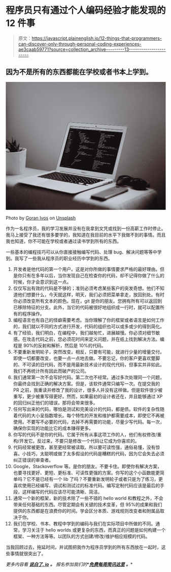 # 程序员只有通过个人编码经验才能发现的 12 件事

> 原文：<https://javascript.plainenglish.io/12-things-that-programmers-can-discover-only-through-personal-coding-experiences-ae3caab59771?source=collection_archive---------13----------------------->

## 因为不是所有的东西都能在学校或者书本上学到。

![](img/b495c45440e83f42aaf5d1017185529e.png)

Photo by [Goran Ivos](https://unsplash.com/@goran_ivos?utm_source=medium&utm_medium=referral) on [Unsplash](https://unsplash.com?utm_source=medium&utm_medium=referral)

作为一名程序员，我的学习发展并没有在我拿到文凭或找到一份高薪工作时停止。我马上接受了我还有很多要学的，我知道在我目前的水平下我做不到的事情。而且我也知道，你不可能在学校或者通过读书学到所有的东西。

一些基本的编程技巧可以从你直接接触编写代码、处理 bug、解决问题等等中学到。我写了一些我从程序员的职业经历中学到的东西。

1.  开发者是他代码的第一个用户。这是对你所做的事情要求严格的最好理由。但是你只有在多年以后，当你发现自己在检查你的代码，却不记得你做了什么的时候，你才会意识到这一点。
2.  仅仅写出有效的代码是不够的；准则必须考虑某些客户的突发奇想。他们不知道他们想要什么，今天就这样，明天，我们必须把菜单拿走，放回别处。有时你必须改变所有文本的颜色。现在，git 是你的朋友。您拥有所有可以返回到已移除特征的分支。此外，当它的代码被很好地组织成一行时，就可以配置所有的程序操作。
3.  编程语言也有自己的怪癖需要考虑。当你理解了你的框架或者语言是如何工作的，我们就以不同的方式进行开发，代码的组织也可以或多或少的得到简化。
4.  有了经验，我们明白，在编程中，我们越匆忙，进展越慢。你必须对细节敏感。在攻击代码之前，您必须花时间来定义问题，并在纸上找到解决方法。编程是 90%的反射和解析，然后是 10%的代码。
5.  不要重新发明轮子，突然改变。相反，只要有可能，就进行少量的增量交付。即使一切都要改变，也要一点一点地去做。不要忘记，你的客户更喜欢蹩脚的、不可读的旧代码，而不是用最新技术设计的现代代码，但事实并非如此。我们不再统计所有因此而破产的公司。
6.  我们通常第一次不会写好代码。第二次也不经常。通过多次处理同一个问题，你最终会找到正确的解决方案。但是，该软件通常只编写一次。在提交我的 PR 之前，我重读并修改了我的设计，很多人并没有这样做。但是软件很少被重写，更少被重写得更好。然而，如果最初的设计者还在，并且能够通过 XP 的回归纠正他们的错误，那将会带来很多。
7.  任何写出来的代码，哪怕是测试和完美设计的代码，都是债。软件的复杂性随着代码的大小呈指数增长。每个特性的开发和维护都需要成本，即使它不再被使用。不要写不必要的代码，去掉不再需要的功能，尽量少写代码。每一次，确保你实现的功能比它的成本赚得更多。
8.  你写的代码不是你的代码。它属于所有从事这项工作的人，他们有权修改/重构/开发它。反过来，不要只是修改一个代码让它成为你喜欢的。
9.  代码经常被更改，甚至更经常被读取。所以要可读性强，通俗易懂，没有惊喜。小技巧，太聪明或做了太多假设的代码是糟糕的代码，因为它会失去必须纠正错误的审查者。
10.  Google，Stackoverflow 等。是你的朋友。不要卡住。即使你有解决方案，也要寻找更好、更短、更标准、可读性更强的方案。你写的这个小函数能更简单吗？它不是已经有一个 lib 了吗？不要重新发明轮子或者只是为了练习，更喜欢使用已经编写、调试和测试过的标准代码。编写定制代码应该是最后的手段，这样编写的代码应该尽可能清晰、简洁。
11.  通常一个新的框架，新的技术除了一些不错的 hello world 和教程之外，不会带来任何基础的东西。尽管定期会有关键的技术变革，但 95%的成果和我们提供的东西都是在浪费你的时间。学会区分本质、游戏规则改变者和附属品取决于你。
12.  我们在学校、书本、教程中学到的编码与我们在实际项目中所做的不同。通常，学习关注于 hello worlds 或更复杂的东西，而真正的问题是如何构建一个框架、一种方法等等。以团队的方式创建/修改/维护相应规模的代码。

当我回顾过去，拖延时间，并试图把我作为程序员学到的所有东西放在一起时，这些事情就很突出了。

*更多内容看* [***说白了. io***](http://plainenglish.io/) ***。*** *报名参加我们的**[***免费每周简讯这里***](http://newsletter.plainenglish.io/) ***。****